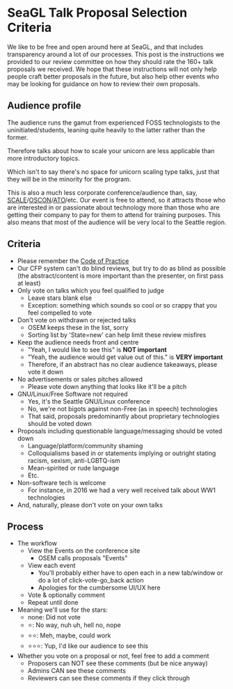 # SeaGL Talk Proposal Selection Criteria

We like to be free and open around here at SeaGL, and that includes transparency around a lot of our processes. This post is the instructions we provided to our review committee on how they should rate the 160+ talk proposals we received. We hope that these instructions will not only help people craft better proposals in the future, but also help other events who may be looking for guidance on how to review their own proposals.

## Audience profile

The audience runs the gamut from experienced FOSS technologists to the uninitiated/students, leaning quite heavily to the latter rather than the former. 

Therefore talks about how to scale your unicorn are less applicable than more introductory topics. 

Which isn't to say there's no space for unicorn scaling type talks, just that they will be in the minority for the program.

This is also a much less corporate conference/audience than, say, [SCALE](http://www.socallinuxexpo.org/scale/16x)/[OSCON](http://oscon.com)/[ATO](http://allthingsopen.org)/etc. Our event is free to attend, so it attracts those who are interested in or passionate about technology more than those who are getting their company to pay for them to attend for training purposes. This also means that most of the audience will be very local to the Seattle region.

## Criteria

* Please remember the [Code of Practice](./code-of-practice.md)
* Our CFP system can't do blind reviews, but try to do as blind as possible (the abstract/content is more important than the presenter, on first pass at least)
* Only vote on talks which you feel qualified to judge
    * Leave stars blank else
    * Exception: something which sounds so cool or so crappy that you feel compelled to vote
* Don't vote on withdrawn or rejected talks
    * OSEM keeps these in the list, sorry
    * Sorting list by 'State=new' can help limit these review misfires
* Keep the audience needs front and centre
    * "Yeah, I would like to see this" is **NOT important**
    * "Yeah, the audience would get value out of this." is **VERY important**
    * Therefore, if an abstract has no clear audience takeaways, please vote it down
* No advertisements or sales pitches allowed
    * Please vote down anything that looks like it'll be a pitch
* GNU/Linux/Free Software not required
    * Yes, it's the Seattle GNU/Linux conference
    * No, we're not bigots against non-Free (as in speech) technologies
    * That said, proposals predominantly about proprietary technologies should be voted down
* Proposals including questionable language/messaging should be voted down
    * Language/platform/community shaming
    * Colloquialisms based in or statements implying or outright stating racism, sexism, anti-LGBTQ-ism
    * Mean-spirited or rude language
    * Etc.
* Non-software tech is welcome
    * For instance, in 2016 we had a very well received talk about WW1 technologies
* And, naturally, please don't vote on your own talks

## Process

* The workflow
    * View the Events on the conference site
        * OSEM calls proposals "Events"
    * View each event
        * You'll probably either have to open each in a new tab/window or do a lot of click-vote-go_back action
        * Apologies for the cumbersome UI/UX here
    * Vote & optionally comment
    * Repeat until done
* Meaning we'll use for the stars:
    * none: Did not vote
    * ⭐️: No way, nuh uh, hell no, nope
    * ⭐️⭐️: Meh, maybe, could work
    * ⭐️⭐️⭐️: Yup, I'd like our audience to see this
* Whether you vote on a proposal or not, feel free to add a comment
    * Proposers can NOT see these comments (but be nice anyway)
    * Admins CAN see these comments
    * Reviewers can see these comments if they click through
